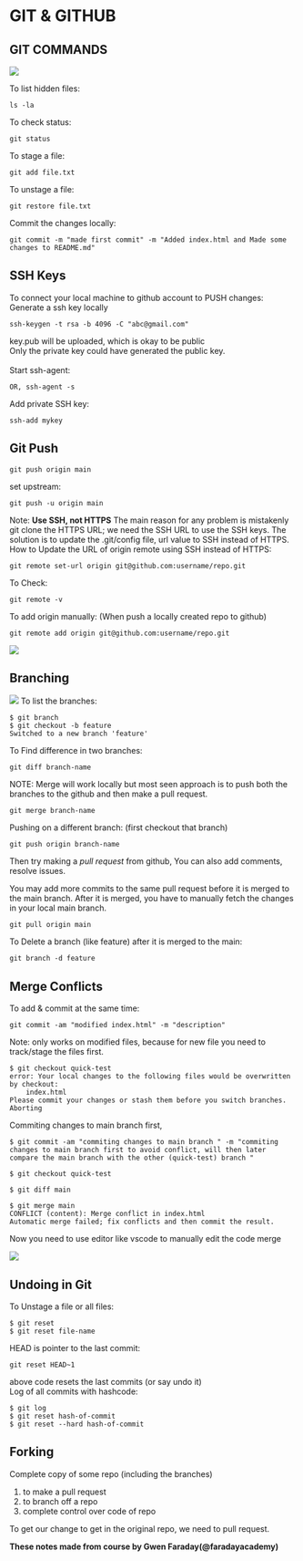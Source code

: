 # GIT & GITHUB 
## GIT COMMANDS
![](snap/p2.png)


To list hidden files: 
```
ls -la
```
To check status: 
```
git status
```
To stage a file: 
```
git add file.txt
```
To unstage a file:
```
git restore file.txt
```
Commit the changes locally:
```
git commit -m "made first commit" -m "Added index.html and Made some changes to README.md"
```
## SSH Keys
To connect your local machine to github account to PUSH changes: 
Generate a ssh key locally
```
ssh-keygen -t rsa -b 4096 -C "abc@gmail.com"
```
key.pub will be uploaded, which is okay to be public <br>
Only the private key could have generated the public key.<br>
<br>
Start ssh-agent:
```eval "$(ssh-agent -s)"  
OR, ssh-agent -s
```
Add private SSH key: 
```
ssh-add mykey
```
## Git Push
```
git push origin main
```
set upstream: 
```
git push -u origin main
```
Note: **Use SSH, not HTTPS**
The main reason for any problem is mistakenly git clone the HTTPS URL; we need the SSH URL to use the SSH keys. The solution is to update the .git/config file, url value to SSH instead of HTTPS.
How to Update the URL of origin remote using SSH instead of HTTPS: 
```
git remote set-url origin git@github.com:username/repo.git
```
To Check: 
```
git remote -v
```
To add origin manually: (When push a locally created repo to github)
```
git remote add origin git@github.com:username/repo.git
```
![](snap/p4.png)
## Branching
![](snap/p5.png) 
To list the branches: 
```
$ git branch
$ git checkout -b feature
Switched to a new branch 'feature'
```
To Find difference in two branches: 
```
git diff branch-name
```

NOTE: Merge will work locally but most seen approach is to push both the branches to the github and then make a pull request.
```
git merge branch-name
```
Pushing on a different branch: (first checkout that branch) 
```
git push origin branch-name
```
Then try making a *pull request* from github,
You can also add comments, resolve issues.

You may add more commits to the same pull request before it is merged to the main branch.
After it is merged, you have to manually fetch the changes in your local main branch.
```
git pull origin main
```
To Delete a branch (like feature) after it is merged to the main: 
```
git branch -d feature
```
## Merge Conflicts
To add & commit at the same time: 
```
git commit -am "modified index.html" -m "description"
```
Note: only works on modified files, because for new file you need to track/stage the files first.
```
$ git checkout quick-test
error: Your local changes to the following files would be overwritten by checkout:
	index.html
Please commit your changes or stash them before you switch branches.
Aborting
```
Commiting changes to main branch first, 
```
$ git commit -am "commiting changes to main branch " -m "commiting changes to main branch first to avoid conflict, will then later compare the main branch with the other (quick-test) branch "

$ git checkout quick-test
 
$ git diff main

$ git merge main
CONFLICT (content): Merge conflict in index.html
Automatic merge failed; fix conflicts and then commit the result.
```
Now you need to use editor like vscode to manually edit the code merge

![](snap/p6.png)

## Undoing in Git

To Unstage a file or all files: 
```
$ git reset
$ git reset file-name
```
HEAD is pointer to the last commit: 
```
git reset HEAD~1
```
above code resets the last commits (or say undo it)
<br>
Log of all commits with hashcode: 
```
$ git log
$ git reset hash-of-commit
$ git reset --hard hash-of-commit
```
## Forking
Complete copy of some repo (including the branches)<br>
1. to make a pull request
2. to branch off a repo
3. complete control over code of repo

To get our change to get in the original repo, we need to pull request.

__These notes made from course by Gwen Faraday(@faradayacademy)__
